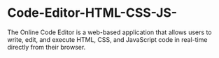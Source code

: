 # Code-Editor-HTML-CSS-JS-
The Online Code Editor is a web-based application that allows users to write, edit, and execute HTML, CSS, and JavaScript code in real-time directly from their browser. 
